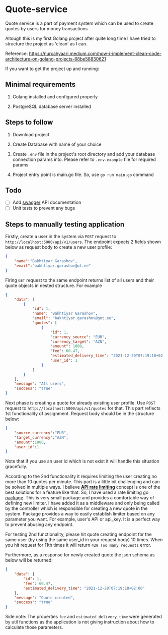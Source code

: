# Quote-service

Quote service is a part of payment system which can be used to create quotes by users for money transactions

Altough this is my first Golang project after quite long time I have tried to structure the project as 'clean' as I can.

Reference: <https://nurcahyaari.medium.com/how-i-implement-clean-code-architecture-on-golang-projects-68be58830621>

If you want to get the project up and running:

## Minimal requirements

1) Golang installed and configured properly

2) PostgreSQL database server installed

## Steps to follow

1) Download project

2) Create Database with name of your choice

3) Create `.env` file in the project's root directory and add your database connection params into. Please refer to `.env.example` file for required params

4) Project entry point is main.go file. So, use `go run main.go` command

## Todo

- [ ] Add [swagger](https://github.com/swaggo/gin-swagger) API documentation
- [ ] Unit tests to prevent any bugs

## Steps to manually testing application

Firstly, create a user in the system via `POST` request to `http://localhost:5000/api/v1/users`. The endpoint expects 2 fields shown below as request body to create a new user profile:

```json
{
    "name":"Bakhtiyar Garashov",
    "email":"bakhtiyar.garashov@ut.ee"
}
```

Firing `GET` request to the same endpoint returns list of all users and their quote objects in nested structure. For example

```json
{
    "data": [
        {
            "id": 1,
            "name": "Bakhtiyar Garashov",
            "email": "bakhtiyar.garashov@gut.ee",
            "quotes": [
                {
                    "id": 1,
                    "currency_source": "EUR",
                    "currency_target": "AZN",
                    "amount": 1000,
                    "fee": 60.47,
                    "estimated_delivery_time": "2021-12-20T07:19:18+02:00",
                    "user_id": 1
                }
            ]
        }
    ],
    "message": "All users",
    "success": "true"
}
```

Next phase is creating a quote for already existing user profile. Use `POST` request to `http://localhost:5000/api/v1/quotes` for that. This part reflects 1st functionality of assignment. Request body should be in the structure below:

```json
{
    "source_currency":"EUR",
    "target_currency":"AZN",
    "amount":1000,
    "user_id":1
}
```

Note that if you use an user id which is not exist it will handle this situation gracefully.

According to the 2nd functionality it requires limiting the user creating no more than 10 quotes per minute. This part is a little bit challenging and can be solved in multiple ways. I believe [**API rate limiting**](https://nordicapis.com/everything-you-need-to-know-about-api-rate-limiting/) concept is one of the best solutions for a feature like that. So, I have used a rate limiting go [package](https://github.com/julianshen/gin-limiter). This is very small package and provides a comfortable way of defining new limiter. I have added it as a middleware and only being called by the controller which is responsible for creating a new quote in the system. Package provides a way to easily establish limiter based on any parameter you want. For example, user's API or api_key. It is a perfect way to prevent abusing any endpoint.

For testing 2nd functionality, please hit quote creating endpoint for the same user (by using the same user_id in your request body) 10 times. When you hit request for 11th times it will return `429 Too many requests` error.

Furthermore, as a response for newly created quote the json schema as below will be returned:

```json
{
    "data": {
        "id": 1,
        "fee": 60.47,
        "estimated_delivery_time": "2021-12-20T07:19:18+02:00"
    },
    "message": "Quote created",
    "success": "true"
}
```

Side note: The properties `fee` and `estimated_delivery_time` were generated by util functions as the application is not giving instruction about how to calculate those parameters.
